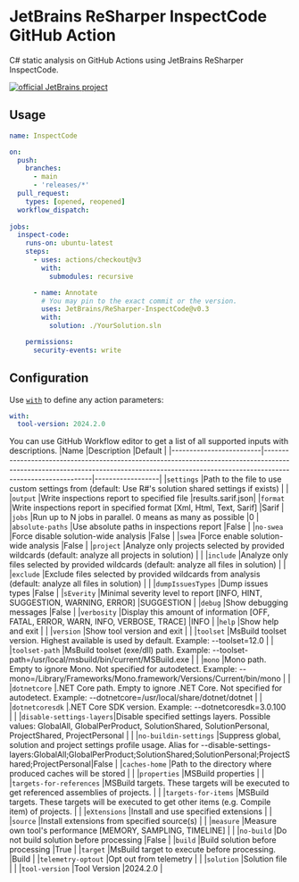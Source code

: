 # JetBrains ReSharper InspectCode GitHub Action

C# static analysis on GitHub Actions using JetBrains ReSharper InspectCode.

[![official JetBrains project](https://jb.gg/badges/official-flat-square.svg)](https://confluence.jetbrains.com/display/ALL/JetBrains+on+GitHub)

## Usage

```yml
name: InspectCode

on:
  push:
    branches:
      - main
      - 'releases/*'
  pull_request:
    types: [opened, reopened]
  workflow_dispatch:
  
jobs:
  inspect-code:
    runs-on: ubuntu-latest
    steps:
      - uses: actions/checkout@v3
        with:
          submodules: recursive

      - name: Annotate
        # You may pin to the exact commit or the version.
        uses: JetBrains/ReSharper-InspectCode@v0.3
        with:
          solution: ./YourSolution.sln

    permissions:
      security-events: write
```

## Configuration

Use [`with`](https://docs.github.com/en/actions/using-workflows/workflow-syntax-for-github-actions#jobsjob_idstepswith) to define any action parameters:
```yaml
with:
  tool-version: 2024.2.0
```
You can use GitHub Workflow editor to get a list of all supported inputs with descriptions. 
|Name                     |Description                                                                                                                                                                               |Default           |
|-------------------------|------------------------------------------------------------------------------------------------------------------------------------------------------------------------------------------|------------------|
|`settings`               |Path to the file to use custom settings from (default: Use R#'s solution shared settings if exists)                                                                                       |                  |
|`output`                 |Write inspections report to specified file                                                                                                                                                |results.sarif.json|
|`format`                 |Write inspections report in specified format [Xml, Html, Text, Sarif]                                                                                                                     |Sarif             |
|`jobs`                   |Run up to N jobs in parallel. 0 means as many as possible                                                                                                                                 |0                 |
|`absolute-paths`         |Use absolute paths in inspections report                                                                                                                                                  |False             |
|`no-swea`                |Force disable solution-wide analysis                                                                                                                                                      |False             |
|`swea`                   |Force enable solution-wide analysis                                                                                                                                                       |False             |
|`project`                |Analyze only projects selected by provided wildcards (default: analyze all projects in solution)                                                                                          |                  |
|`include`                |Analyze only files selected by provided wildcards (default: analyze all files in solution)                                                                                                |                  |
|`exclude`                |Exclude files selected by provided wildcards from analysis (default: analyze all files in solution)                                                                                       |                  |
|`dumpIssuesTypes`        |Dump issues types                                                                                                                                                                         |False             |
|`sEverity`               |Minimal severity level to report [INFO, HINT, SUGGESTION, WARNING, ERROR]                                                                                                                 |SUGGESTION        |
|`debug`                  |Show debugging messages                                                                                                                                                                   |False             |
|`verbosity`              |Display this amount of information [OFF, FATAL, ERROR, WARN, INFO, VERBOSE, TRACE]                                                                                                        |INFO              |
|`help`                   |Show help and exit                                                                                                                                                                        |                  |
|`version`                |Show tool version and exit                                                                                                                                                                |                  |
|`toolset`                |MsBuild toolset version. Highest available is used by default. Example: --toolset=12.0                                                                                                    |                  |
|`toolset-path`           |MsBuild toolset (exe/dll) path. Example: --toolset-path=/usr/local/msbuild/bin/current/MSBuild.exe                                                                                        |                  |
|`mono`                   |Mono path. Empty to ignore Mono. Not specified for autodetect. Example: --mono=/Library/Frameworks/Mono.framework/Versions/Current/bin/mono                                               |                  |
|`dotnetcore`             |.NET Core path. Empty to ignore .NET Core. Not specified for autodetect. Example: --dotnetcore=/usr/local/share/dotnet/dotnet                                                             |                  |
|`dotnetcoresdk`          |.NET Core SDK version. Example: --dotnetcoresdk=3.0.100                                                                                                                                   |                  |
|`disable-settings-layers`|Disable specified settings layers. Possible values: GlobalAll, GlobalPerProduct, SolutionShared, SolutionPersonal, ProjectShared, ProjectPersonal                                         |                  |
|`no-buildin-settings`    |Suppress global, solution and project settings profile usage. Alias for --disable-settings-layers:GlobalAll;GlobalPerProduct;SolutionShared;SolutionPersonal;ProjectShared;ProjectPersonal|False             |
|`caches-home`            |Path to the directory where produced caches will be stored                                                                                                                                |                  |
|`properties`             |MSBuild properties                                                                                                                                                                        |                  |
|`targets-for-references` |MSBuild targets. These targets will be executed to get referenced assemblies of projects.                                                                                                 |                  |
|`targets-for-items`      |MSBuild targets. These targets will be executed to get other items (e.g. Compile item) of projects.                                                                                       |                  |
|`eXtensions`             |Install and use specified extensions                                                                                                                                                      |                  |
|`source`                 |Install extensions from specified source(s)                                                                                                                                               |                  |
|`measure`                |Measure own tool's performance [MEMORY, SAMPLING, TIMELINE]                                                                                                                               |                  |
|`no-build`               |Do not build solution before processing                                                                                                                                                   |False             |
|`build`                  |Build solution before processing                                                                                                                                                          |True              |
|`target`                 |MsBuild target to execute before processing.                                                                                                                                              |Build             |
|`telemetry-optout`       |Opt out from telemetry                                                                                                                                                                    |                  |
|`solution`               |Solution file                                                                                                                                                                             |                  |
|`tool-version`           |Tool Version                                                                                                                                                                              |2024.2.0          |
